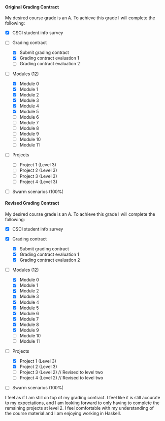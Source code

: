 #### Original Grading Contract

My desired course grade is an A. To achieve this grade I will complete the following:

- [x] CSCI student info survey
- [ ] Grading contract

    - [x] Submit grading contract
    - [x] Grading contract evaluation 1
    - [ ] Grading contract evaluation 2

- [ ] Modules (12)

    - [x] Module 0
    - [x] Module 1
    - [x] Module 2
    - [x] Module 3
    - [x] Module 4
    - [x] Module 5
    - [ ] Module 6
    - [ ] Module 7
    - [ ] Module 8
    - [ ] Module 9
    - [ ] Module 10
    - [ ] Module 11

- [ ] Projects

    - [ ] Project 1 (Level 3)
    - [ ] Project 2 (Level 3)
    - [ ] Project 3 (Level 3)
    - [ ] Project 4 (Level 3)

- [ ] Swarm scenarios (100%)

#### Revised Grading Contract

My desired course grade is an A. To achieve this grade I will complete the following:

- [x] CSCI student info survey
- [x] Grading contract

    - [x] Submit grading contract
    - [x] Grading contract evaluation 1
    - [x] Grading contract evaluation 2

- [ ] Modules (12)

    - [x] Module 0
    - [x] Module 1
    - [x] Module 2
    - [x] Module 3
    - [x] Module 4
    - [x] Module 5
    - [x] Module 6
    - [x] Module 7
    - [x] Module 8
    - [x] Module 9
    - [ ] Module 10
    - [ ] Module 11

- [ ] Projects

    - [x] Project 1 (Level 3)
    - [x] Project 2 (Level 3)
    - [ ] Project 3 (Level 2) // Revised to level two
    - [ ] Project 4 (Level 2) // Revised to level two

- [ ] Swarm scenarios (100%)

I feel as if I am still on top of my grading contract. I feel like it is still accurate to my expectations, and I am looking forward to only having to complete the remaining projects at level 2. I feel comfortable with my understanding of the course material and I am enjoying working in Haskell.